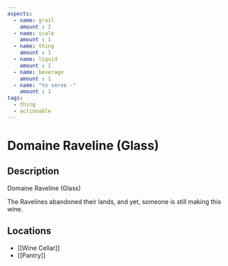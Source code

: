 ```yaml
---
aspects: 
  - name: grail
    amount : 2
  - name: scale
    amount : 1
  - name: thing
    amount : 1
  - name: liquid
    amount : 1
  - name: beverage
    amount : 1
  - name: "to serve -"
    amount : 1
tags:
  - thing
  - actionable
---
```


# Domaine Raveline (Glass)

## Description
Domaine Raveline (Glass)

The Ravelines abandoned their lands, and yet, someone is still making this wine.
## Locations
- [[Wine Cellar]]
- [[Pantry]]